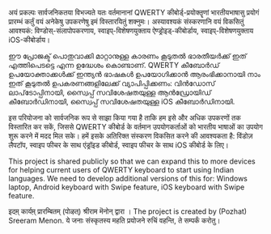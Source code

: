 अयं प्रकल्पः सार्वजनिकतया विभज्यते यतः वर्तमानानां QWERTY कीबोर्ड्-प्रयोक्तॄणां भारतीयभाषासु प्रयोगं प्रारम्भं कर्तुं वयं अनेकेषु उपकरणेषु इमं विस्तारयितुं शक्नुमः। 
अस्यावश्यकं संस्करणानि वयं विकसितुं आवश्यकं: विण्डोस्-संलापोपकरणाय, स्वाइप्-विशेषणयुक्ताय ऐण्ड्रोइड्-कीबोर्डाय, स्वाइप्-विशेषणयुक्ताय iOS-कीबोर्डाय।

ഈ പ്രോജക്ട് പൊതുവാക്കി മാറ്റാനുള്ള കാരണം കൂടുത‍ൽ ഭാരതീയർക്ക് ഇത് എത്തിപെടട്ടെ എന്ന ഉദ്ധേശം കൊണ്ടാണ്. QWERTY കീബോർഡ് ഉപയോക്താക്കൾക്ക് ഇന്ത്യൻ ഭാഷകൾ ഉപയോഗിക്കാൻ ആരംഭിക്കാനായി നാം ഇത് കൂടുതൽ ഉപകരണങ്ങളിലേക്ക് വ്യാപിപ്പിക്കണം:
വിൻഡോസ് ലാപ്‌ടോപ്പിനായി, സ്വൈപ്പ് സവിശേഷതയുള്ള ആൻഡ്രോയിഡ് കീബോർഡിനായി, സ്വൈപ്പ് സവിശേഷതയുള്ള iOS കീബോർഡിനായി.

इस परियोजना को सार्वजनिक रूप से साझा किया गया है ताकि हम इसे और अधिक उपकरणों तक विस्तारित कर सकें, जिससे QWERTY कीबोर्ड के वर्तमान उपयोगकर्ताओं को भारतीय भाषाओं का उपयोग शुरू करने में मदद मिल सके। 
हमें इसके अतिरिक्त संस्करण विकसित करने की आवश्यकता है: विंडोज़ लैपटॉप, स्वाइप फीचर के साथ एंड्रॉइड कीबोर्ड, स्वाइप फीचर के साथ iOS कीबोर्ड के लिए।

This project is shared publicly so that we can expand this to more devices for helping current users of QWERTY keyboard to start using Indian languages.
We need to develop additional versions of this for: Windows laptop, Android keyboard with Swipe feature, iOS keyboard with Swipe feature.


इदम़् कार्यम़् प्रारम्बितम् (पोऴत्) श्रीराम मॆनोन् द्वारा । The project is created by (Pozhat) Sreeram Menon.
ये जनाः संस्कृतस्य महति प्रयोजने रुचिं वहन्ति, ते सम्पर्कं करोतु।